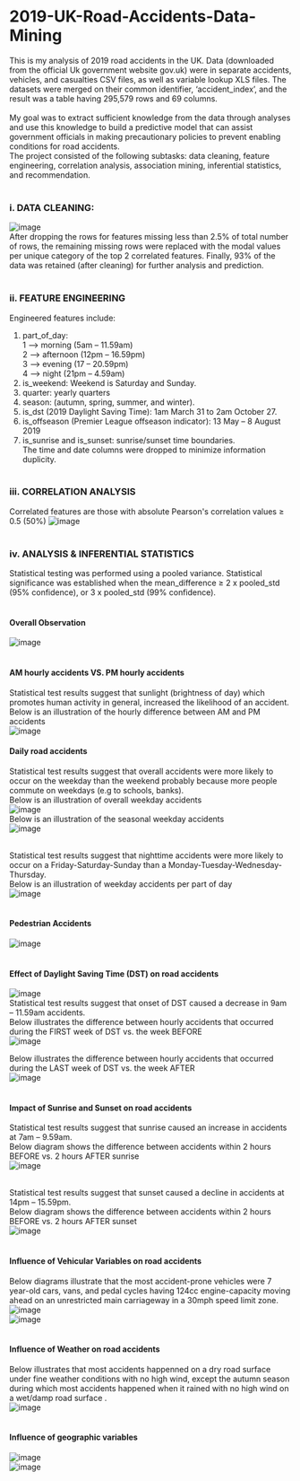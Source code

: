 # 2019-UK-Road-Accidents-Data-Mining
This is my analysis of 2019 road accidents in the UK. Data (downloaded from the official Uk government website gov.uk) were in separate accidents, vehicles, and casualties CSV files, as well as variable lookup XLS files. The datasets were merged on their common identifier, ‘accident_index’, and the result was a table having 295,579 rows and 69 columns. <br><br>
My goal was to extract sufficient knowledge from the data through analyses and use this knowledge to build a predictive model that can assist government officials in making precautionary policies to prevent enabling conditions for road accidents.<br>
The project consisted of the following subtasks: data cleaning, feature engineering, correlation analysis, association mining, inferential statistics, and recommendation.<br><br>
### i. DATA CLEANING:<br>
![image](https://user-images.githubusercontent.com/76821049/173702745-a483ae4f-b175-4de5-99b2-215d1e23a97f.png)<br>
After dropping the rows for features missing less than 2.5% of total number of rows, the remaining missing rows were replaced with the modal values per unique category of the top 2 correlated features. Finally, 93% of the data was retained (after cleaning) for further analysis and prediction.<br><br>

### ii.	FEATURE ENGINEERING<br>
Engineered features include:<br>
1.	part_of_day: <br>
  1 --> morning (5am – 11.59am)<br>
  2 --> afternoon (12pm – 16.59pm)<br> 
  3 --> evening (17 – 20.59pm)<br>
  4 --> night (21pm – 4.59am)<br>
2.	is_weekend: Weekend is Saturday and Sunday.
3.	quarter: yearly quarters
4.	season: (autumn, spring, summer, and winter).
5.	is_dst (2019 Daylight Saving Time): 1am March 31 to 2am October 27.
6.	is_offseason (Premier League offseason indicator): 13 May – 8 August 2019
7.	is_sunrise and is_sunset: sunrise/sunset time boundaries.<br>
The time and date columns were dropped to minimize information duplicity. <br><br>

### iii. CORRELATION ANALYSIS<br>
Correlated features are those with absolute Pearson's correlation values ≥ 0.5 (50%)
![image](https://user-images.githubusercontent.com/76821049/173705642-ac9c061e-73a0-40ce-aade-d70ab2aec5db.png)<br><br>

### iv. ANALYSIS & INFERENTIAL STATISTICS<br>
Statistical testing was performed using a pooled variance. Statistical significance was established when the mean_difference ≥ 2 x pooled_std (95% confidence), or 3 x pooled_std (99% confidence).<br><br>

#### Overall Observation<br>
![image](https://user-images.githubusercontent.com/76821049/173780394-dcdd3df2-a5e9-414a-b6a5-235c062cc562.png)<br><br>

#### AM hourly accidents VS. PM hourly accidents<br>
Statistical test results suggest that sunlight (brightness of day) which promotes human activity in general, increased the likelihood of an accident.<br>
Below is an illustration of the hourly difference between AM and PM accidents<br>
![image](https://user-images.githubusercontent.com/76821049/173707051-c74f17eb-171f-4b48-a86b-5a15ffc69e4e.png)<br>

#### Daily road accidents<br>
Statistical test results suggest that overall accidents were more likely to occur on the weekday than the weekend probably because more people commute on weekdays (e.g to schools, banks).<br>
Below is an illustration of overall weekday accidents<br>
![image](https://user-images.githubusercontent.com/76821049/173796074-c541b04e-8835-4e45-9932-0528044f9bd7.png)<br>
Below is an illustration of the seasonal weekday accidents<br>
![image](https://user-images.githubusercontent.com/76821049/173796298-c5ed0f74-f222-4225-85ad-8aa4e56b044d.png)<br><br>

Statistical test results suggest that nighttime accidents were more likely to occur on a Friday-Saturday-Sunday than a Monday-Tuesday-Wednesday-Thursday.<br>
Below is an illustration of weekday accidents per part of day<br>
![image](https://user-images.githubusercontent.com/76821049/173777508-fc7ce2e2-fdb6-4016-948f-45d139d34681.png)<br><br>

#### Pedestrian Accidents<br>
![image](https://user-images.githubusercontent.com/76821049/173781853-d62304e3-b029-45a2-9c19-ae8fe1907ef0.png)<br><br>

#### Effect of Daylight Saving Time (DST) on road accidents<br>
![image](https://user-images.githubusercontent.com/76821049/173783234-ac2c105e-7efe-4084-889e-8b56d392a0ab.png)<br>
Statistical test results suggest that onset of DST caused a decrease in 9am – 11.59am accidents.<br>
Below illustrates the difference between hourly accidents that occurred during the FIRST week of DST vs. the week BEFORE<br>
![image](https://user-images.githubusercontent.com/76821049/173798168-750b2e7a-6c90-474c-b84a-29f8c3ccca04.png)<br>

Below illustrates the difference between hourly accidents that occurred during the LAST week of DST vs. the week AFTER<br>
![image](https://user-images.githubusercontent.com/76821049/173798742-cc475449-c5d3-4a01-8fea-5866d1fcb538.png)<br><br>

#### Impact of Sunrise and Sunset on road accidents<br>
Statistical test results suggest that sunrise caused an increase in accidents at 7am – 9.59am.<br>
Below diagram shows the difference between accidents within 2 hours BEFORE vs. 2 hours AFTER sunrise<br>
![image](https://user-images.githubusercontent.com/76821049/173785277-f179d886-f070-4186-8da9-f08f8e2e6da9.png)<br><br>

Statistical test results suggest that sunset caused a decline in accidents at 14pm – 15.59pm.<br>
Below diagram shows the difference between accidents within 2 hours BEFORE vs. 2 hours AFTER sunset<br>
![image](https://user-images.githubusercontent.com/76821049/173785534-3c6e38fc-b909-427a-bd27-998e7c51ee5c.png)<br><br>

#### Influence of Vehicular Variables on road accidents<br>
Below diagrams illustrate that the most accident-prone vehicles were 7 year-old cars, vans, and pedal cycles having 124cc engine-capacity moving ahead on an unrestricted main carriageway in a 30mph speed limit zone.
![image](https://user-images.githubusercontent.com/76821049/173786685-22af2678-2099-4156-8947-4297654b85ef.png)<br>
![image](https://user-images.githubusercontent.com/76821049/173791164-c1f78588-66d0-4553-b782-e559ff732022.png)<br><br>

#### Influence of Weather on road accidents<br>
Below illustrates that most accidents happenned on a dry road surface under fine weather conditions with no high wind, except the autumn season during which most accidents happened when it rained with no high wind on a wet/damp road surface .<br>
![image](https://user-images.githubusercontent.com/76821049/173803895-14ca0506-f85c-407a-b87c-8f4a464f55a0.png)<br><br>

#### Influence of geographic variables<br>
![image](https://user-images.githubusercontent.com/76821049/173803311-c93984ab-9008-40e2-99de-a4f997f0488a.png)<br>
![image](https://user-images.githubusercontent.com/76821049/173803451-bd9f5a7e-20ae-430d-bfd2-c04d511a0b75.png)<br>

